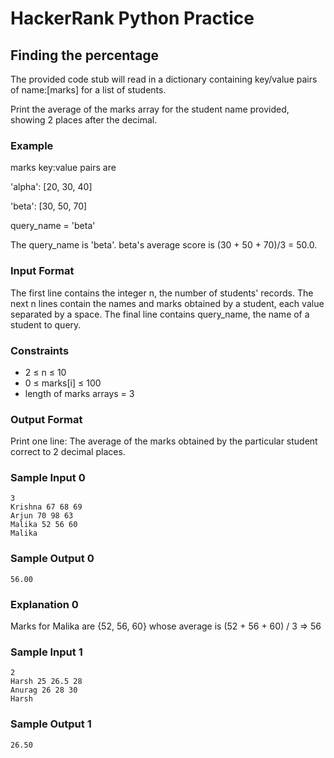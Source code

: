 # HackerRank Python Practice

## Finding the percentage

The provided code stub will read in a dictionary containing key/value pairs of name:[marks] for a list of students.

Print the average of the marks array for the student name provided, showing 2 places after the decimal.

### Example
marks key:value pairs are

'alpha': [20, 30, 40]

'beta': [30, 50, 70]

query_name = 'beta'

The query_name is 'beta'. beta's average score is (30 + 50 + 70)/3 = 50.0.

### Input Format
The first line contains the integer n, the number of students' records.
The next n lines contain the names and marks obtained by a student, each value separated by a space.
The final line contains query_name, the name of a student to query.

### Constraints
- 2 ≤ n ≤ 10
- 0 ≤ marks[i] ≤ 100
- length of marks arrays = 3

### Output Format
Print one line: The average of the marks obtained by the particular student correct to 2 decimal places.

### Sample Input 0
```
3
Krishna 67 68 69
Arjun 70 98 63
Malika 52 56 60
Malika
```

### Sample Output 0
```
56.00
```

### Explanation 0
Marks for Malika are {52, 56, 60} whose average is (52 + 56 + 60) / 3 => 56

### Sample Input 1
```
2
Harsh 25 26.5 28
Anurag 26 28 30
Harsh
```

### Sample Output 1
```
26.50
```
